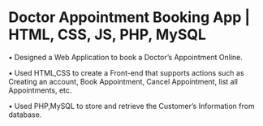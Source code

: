 # Doctor Appointment Booking App | HTML, CSS, JS, PHP, MySQL 

• Designed a Web Application to book a Doctor’s Appointment Online.

• Used HTML,CSS to create a Front-end that supports actions such as Creating an account, Book Appointment, Cancel
Appointment, list all Appointments, etc.

• Used PHP,MySQL to store and retrieve the Customer’s Information from database.
